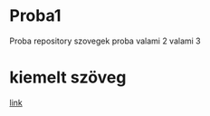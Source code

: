 # Proba1
Proba repository
szovegek proba
valami 2
valami 3
# kiemelt szöveg
[link](https//www.google.com)
